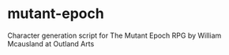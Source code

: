 # mutant-epoch
Character generation script for The Mutant Epoch RPG by William Mcausland at Outland Arts
